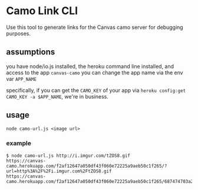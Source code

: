 # Camo Link CLI

Use this tool to generate links for the Canvas camo server for debugging purposes.

## assumptions

you have node/io.js installed, the heroku command line installed, and access to the app `canvas-camo`
you can change the app name via the env var `APP_NAME`

specifically, if you can get the `CAMO_KEY` of your app via `heroku config:get CAMO_KEY -a $APP_NAME`,
we're in business.

## usage

    node camo-url.js <image url>

### example

    $ node camo-url.js http://i.imgur.com/tZOS8.gif
    https://canvas-camo.herokuapp.com/f2af12647a050df43f060e72225a9aeb50c1f265/?url=http%3A%2F%2Fi.imgur.com%2FtZOS8.gif
    https://canvas-camo.herokuapp.com/f2af12647a050df43f060e72225a9aeb50c1f265/687474703a2f2f692e696d6775722e636f6d2f745a4f53382e676966
